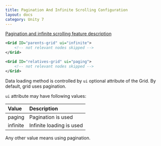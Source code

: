 ```yaml
---
title: Pagination And Infinite Scrolling Configuration
layout: docs
category: Unity 7
---
```

[Pagination and infinite scrolling feature description](../../components/grid/pagination-and-infinite-scrolling.md)

```xml
<Grid ID="parents-grid" ui="infinite">
    <!-- not relevant nodes skipped -->
</Grid>

<Grid ID="relatives-grid" ui="paging">
    <!-- not relevant nodes skipped -->
</Grid>
```

Data loading method is controlled by `ui` optional attribute of the Grid.
By default, grid uses pagination.  

`ui` attribute may have following values:

| Value               | Description |
|:--------------------|:------------|
| paging              | Pagination is used      |
| infinite            | Infinite loading is used |

Any other value means using pagination.
